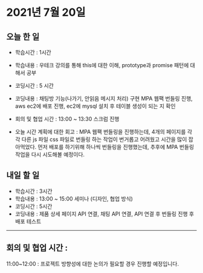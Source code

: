 # 2021년 7월 20일

## 오늘 한 일

- 학습시간 : 1시간
- 학습내용 :
  우테크 강의를 통해 this에 대한 이해, prototype과 promise 패턴에 대해서 공부
- 코딩시간 : 5 시간
- 코딩내용 :
  채팅방 기능(나가기, 안읽음 메시지 처리) 구현
  MPA 웹팩 번들링 진행, aws ec2에 배포 진행, ec2에 mysql 설치 후 테이블 생성이 되는 지 확인
- 회의 및 협업 시간 :
  13:00 ~ 13:30 스크럼 진행

- 오늘 시간 계획에 대한 회고 :
  MPA 웹팩 번들링을 진행하는데, 4개의 페이지를 각각 다른 js 파일 css 파일로 번들링 하는 작업이
  번거롭고 어려웠고 시간을 많이 잡아먹었다. 먼저 배포를 하기위해 하나씩 번들링을 진행했는데, 추후에 MPA 번들링 작업을 다시 시도해볼 예정이다.

## 내일 할 일

- 학습시간 : 3시간
- 학습내용 :
  13:00 ~ 15:00 세미나 (디자인, 협업 방식)
- 코딩시간 : 5시간
- 코딩내용 :
  제품 상세 페이지 API 연결, 채팅 API 연결,
  API 연결 후 번들링 진행 후 배포 테스트

---

## 회의 및 협업 시간 :

11:00~12:00 : 프로젝트 방향성에 대한 논의가 필요할 경우 진행할 예정입니다.
